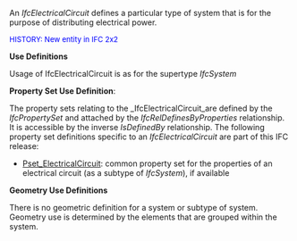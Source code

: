 ﻿An _IfcElectricalCircuit_ defines a particular type of system that is for the purpose of distributing electrical power.

> <font color="#0000ff" size="-1">
HISTORY: New entity in IFC 2x2</font>
> 


****Use Definitions****

Usage of IfcElectricalCircuit is as for the supertype _IfcSystem_

****Property Set Use Definition****:

The property sets relating to the _IfcElectricalCircuit_are defined by the _IfcPropertySet_ and attached by the _IfcRelDefinesByProperties_ relationship. It is accessible by the inverse _IsDefinedBy_ relationship. The following property set definitions specific to an _IfcElectricalCircuit_ are part of this IFC release:

* [Pset_ElectricalCircuit](../../psd/IfcElectricalDomain/Pset_ElectricalCircuit.xml): common property set for the properties of an electrical circuit (as a subtype of _IfcSystem_), if available

****Geometry Use Definitions****

There is no geometric definition for a system or subtype of system. Geometry use is determined by the elements that are grouped within the system.
